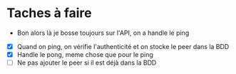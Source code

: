 # Taches à faire
- Bon alors là je bosse toujours sur l'API, on a handle le ping
- [x] Quand on ping, on vérifie l'authenticité et on stocke le peer dans la BDD
- [x] Handle le pong, meme chose que pour le ping
- [ ] Ne pas ajouter le peer si il est déjà dans la BDD